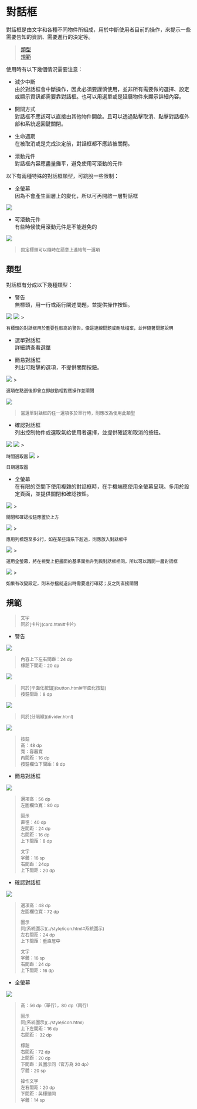 # 對話框

對話框是由文字和各種不同物件所組成，用於中斷使用者目前的操作，來提示一些需要告知的資訊、需要進行的決定等。

> [類型](#類型)  
> [規範](#規範)

使用時有以下幾個情況需要注意：
* 減少中斷  
由於對話框會中斷操作，因此必須要謹慎使用，並非所有需要做的選擇、設定或顯示資訊都需要靠對話框。也可以用選單或是延展物件來顯示詳細內容。

* 開關方式  
對話框不應該可以直接由其他物件開啟。且可以透過點擊取消、點擊對話框外部和系統返回鍵關閉。

* 生命週期  
在被取消或是完成決定前，對話框都不應該被關閉。

* 滾動元件  
對話框內容應盡量攤平，避免使用可滾動的元件

以下有兩種特殊的對話框類型，可跳脫一些限制：
* 全螢幕  
因為不會產生圖層上的變化，所以可再開啟一層對話框

<img src="http://material-design.storage.googleapis.com/publish/material_v_4/material_ext_publish/0Bzhp5Z4wHba3bWxmZ1M0UTJBR0E/components_dialogs_fullscreen1.png" style="max-width:50%"/>

* 可滾動元件  
有些時候使用滾動元件是不能避免的

![](http://material-design.storage.googleapis.com/publish/material_v_4/material_ext_publish/0Bzhp5Z4wHba3T29XaVRQa0QxZkk/components_dialogs_1.png)
> <p style="font-size: 12px">固定標頭可以隨時在語意上連結每一選項</p>

## 類型
對話框有分成以下幾種類型：

* 警告   
無標頭，用一行或兩行闡述問題，並提供操作按鈕。

<img src="http://material-design.storage.googleapis.com/publish/material_v_4/material_ext_publish/0Bzhp5Z4wHba3TzFHYVlrbWF2bnM/components_alerts_1.png" style="max-width:50%"/>

<img src="http://material-design.storage.googleapis.com/publish/material_v_4/material_ext_publish/0Bzhp5Z4wHba3cGUwa0F5ekUwVms/components_dialogs_usage1.png" style="max-width:50%"/>
> <p style="font-size: 12px">有標頭的對話框用於重要性較高的警告，像是連線問題或刪除檔案，並伴隨著問題說明</p>

* 選單對話框  
詳細請查看[選單](menu.html)

* 簡易對話框  
列出可點擊的選項，不提供關閉按鈕。

<img src="http://material-design.storage.googleapis.com/publish/material_v_4/material_ext_publish/0Bzhp5Z4wHba3UjRsSGxGS0dRVzA/components_dialogs_simple1.png" style="max-width:50%"/>
> <p style="font-size: 12px">選項在點選後即會立即啟動相對應操作並關閉</p>

![](http://material-design.storage.googleapis.com/publish/material_v_4/material_ext_publish/0Bzhp5Z4wHba3SXJuazMwTkFnY0U/components_dialogs_simple5.png)
> <p style="font-size: 12px">當選單對話框的任一選項多於單行時，則應改為使用此類型</p>

* 確認對話框  
列出控制物件或選取氣給使用者選擇，並提供確認和取消的按鈕。

<img src="http://material-design.storage.googleapis.com/publish/material_v_4/material_ext_publish/0Bzhp5Z4wHba3aXcyajZDN29jS1k/components_dialogs_confirmation2.png" style="max-width:50%"/>

<img src="http://material-design.storage.googleapis.com/publish/material_v_4/material_ext_publish/0Bzhp5Z4wHba3eWhJZmwwdFpob0k/components_dialogs_confirmation5.png" style="max-width:50%"/>
> <p style="font-size: 12px">時間選取器

<img src="http://material-design.storage.googleapis.com/publish/material_v_4/material_ext_publish/0B3321sZLoP_HOTZoUE1VSGxvRFE/components_pickers_date4.png" style="max-width:50%"/>
> <p style="font-size: 12px">日期選取器

* 全螢幕  
在有限的空間下使用複雜的對話框時，在手機端應使用全螢幕呈現。多用於設定頁面，並提供關閉和確認按鈕。

<img src="http://material-design.storage.googleapis.com/publish/material_v_4/material_ext_publish/0Bzhp5Z4wHba3bWxmZ1M0UTJBR0E/components_dialogs_fullscreen1.png" style="max-width:50%"/>
> <p style="font-size: 12px">關閉和確認按鈕應置於上方</p>

<img src="http://material-design.storage.googleapis.com/publish/material_v_4/material_ext_publish/0Bzhp5Z4wHba3OVBIMmJkVUllWjQ/components_dialogs_fullscreen7.png" style="max-width:50%"/>
> <p style="font-size: 12px">應用列標題至多2行，如在某些語系下超過，則應放入對話框中</p>

<img src="http://material-design.storage.googleapis.com/publish/material_v_4/material_ext_publish/0Bzhp5Z4wHba3OV9CR1NMNnpxN2s/components_dialogs_fullscreen2.png" style="max-width:50%"/>
> <p style="font-size: 12px">運用全螢幕，將在視覺上把畫面的基準面抬升到與對話框相同，所以可以再開一層對話框</p>

<img src="http://material-design.storage.googleapis.com/publish/material_v_4/material_ext_publish/0Bzhp5Z4wHba3Qy04bFg2X0F4UkE/components_dialogs_fullscreen8.png" style="max-width:50%"/>
> <p style="font-size: 12px">如果有改變設定，則未存擋就退出時需要進行確認；反之則直接關閉</p>

## 規範
> <p style="font-size: 12px">文字<br>同於[卡片](card.html#卡片)

* 警告  

![](http://material-design.storage.googleapis.com/publish/material_v_4/material_ext_publish/0Bzhp5Z4wHba3c3htV1IweVNKcFU/components_dialogs_updates1.png)
> <p style="font-size: 12px">內容上下左右間距：24 dp<br>標題下間距：20 dp<br>

![](http://material-design.storage.googleapis.com/publish/material_v_4/material_ext_publish/0B6Okdz75tqQsSzE3dEVKNnNTM2c/components_dialogs_updates2.png)
> <p style="font-size: 12px">同於[平面化按鈕](button.html#平面化按鈕)<br>按鈕間距：8 dp<br>

![](http://material-design.storage.googleapis.com/publish/material_v_4/material_ext_publish/0Bzhp5Z4wHba3VlYzX2d5TGl5N2s/components_dialogs_consistent_placement3.png)
> <p style="font-size: 12px">同於[分隔線](divider.html)<br>

![](http://material-design.storage.googleapis.com/publish/material_v_4/material_ext_publish/0Bzhp5Z4wHba3RS1ESkM1cG5zNjg/components_dialogs_stacked.png)
> <p style="font-size: 12px">按鈕<br>高：48 dp<br>寬：容器寬<br>內間距：16 dp<br>按鈕欄位下間距：8 dp</p>

* 簡易對話框  

![](http://material-design.storage.googleapis.com/publish/material_v_4/material_ext_publish/0Bzhp5Z4wHba3OExlLU5oNDhjYW8/components_dialogs_updates5.png)
> <p style="font-size: 12px">選項高：56 dp<br>左圖欄位寬：80 dp</p>
> <p style="font-size: 12px">圖示<br>直徑：40 dp<br>左間距：24 dp<br>右間距：16 dp<br>上下間距：8 dp</p>
> <p style="font-size: 12px">文字<br>字體：16 sp<br>右間距：24dp<br>上下間距：20 dp<br></p>

* 確認對話框  

![](http://material-design.storage.googleapis.com/publish/material_v_4/material_ext_publish/0Bzhp5Z4wHba3bFJtSEZCdlliM1U/components_dialogs_updates8.png)
> <p style="font-size: 12px">選項高：48 dp<br>左圖欄位寬：72 dp</p>
> <p style="font-size: 12px">圖示<br>同[系統圖示](../style/icon.html#系統圖示)<br>左右間距：24 dp<br>上下間距：垂直居中
> <p style="font-size: 12px">文字<br>字體：16 sp<br>右間距：24 dp<br>上下間距：16 dp

* 全螢幕  

![](http://material-design.storage.googleapis.com/publish/material_v_4/material_ext_publish/0Bzhp5Z4wHba3clVROTBzOU1hMHM/components_dialogs_updates10.png)
> <p style="font-size: 12px">高：56 dp（單行），80 dp（兩行）
> <p style="font-size: 12px">圖示<br>同[系統圖示](../style/icon.html)<br>上下左間距：16 dp<br>右間距： 32 dp 
> <p style="font-size: 12px">標題<br>右間距：72 dp<br>上間距：20 dp<br>下間距：與圖示同（官方為 20 dp）<br>字體：20 sp
> <p style="font-size: 12px">操作文字<br>左右間距：20 dp<br>下間距：與標頭同<br>字體：14 sp
